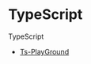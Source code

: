 # TypeScript
TypeScript
- [Ts-PlayGround](https://www.typescriptlang.org/ko/play/?#code/Q "TypeScript PlayGround")

